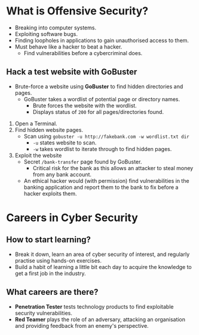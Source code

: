 # What is Offensive Security?
* Breaking into computer systems.
* Exploiting software bugs.
* Finding loopholes in applications to gain unauthorised access to them.
* Must behave like a hacker to beat a hacker.
  * Find vulnerabilities before a cybercriminal does.
## Hack a test website with GoBuster
* Brute-force a website using **GoBuster** to find hidden directories and pages. 
  * GoBuster takes a wordlist of potential page or directory names.
    * Brute forces the website with the wordlist.
    * Displays status of `200` for all pages/directories found.
1. Open a Terminal.
2. Find hidden website pages.
   * Scan using `gobuster -u http://fakebank.com -w wordlist.txt dir`
     * `-u` states website to scan.
     * `-w` takes wordlist to iterate through to find hidden pages.
3. Exploit the website
   * Secret `/bank-transfer` page found by GoBuster.
     * Critical risk for the bank as this allows an attacker to steal money from any bank account.
   * An ethical hacker would (with permission) find vulnerabilities in the banking application and report them to the bank to fix before a hacker exploits them.
# Careers in Cyber Security
## How to start learning?
* Break it down, learn an area of cyber security of interest, and regularly practise using hands-on exercises. 
* Build a habit of learning a little bit each day to acquire the knowledge to get a first job in the industry.
## What careers are there?
* **Penetration Tester** tests technology products to find exploitable security vulnerabilities.
* **Red Teamer** plays the role of an adversary, attacking an organisation and providing feedback from an enemy's perspective.
